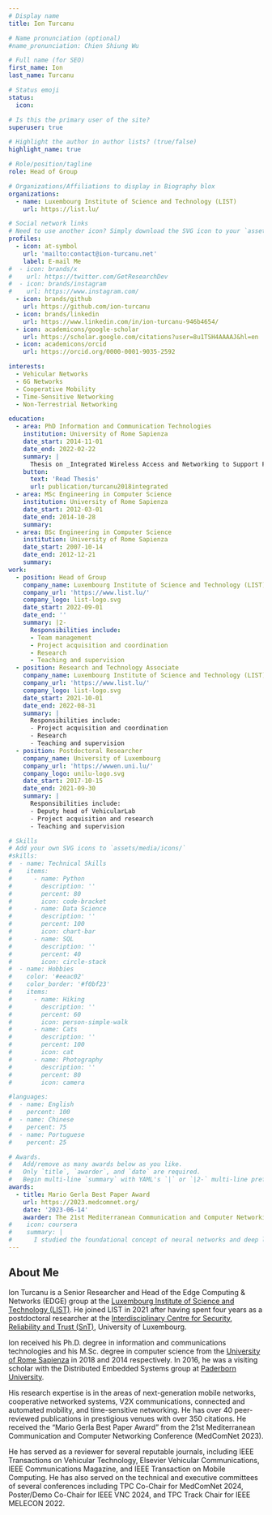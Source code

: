 ```yaml
---
# Display name
title: Ion Turcanu

# Name pronunciation (optional)
#name_pronunciation: Chien Shiung Wu

# Full name (for SEO)
first_name: Ion
last_name: Turcanu

# Status emoji
status:
  icon:

# Is this the primary user of the site?
superuser: true

# Highlight the author in author lists? (true/false)
highlight_name: true

# Role/position/tagline
role: Head of Group

# Organizations/Affiliations to display in Biography blox
organizations:
  - name: Luxembourg Institute of Science and Technology (LIST)
    url: https://list.lu/

# Social network links
# Need to use another icon? Simply download the SVG icon to your `assets/media/icons/` folder.
profiles:
  - icon: at-symbol
    url: 'mailto:contact@ion-turcanu.net'
    label: E-mail Me
#  - icon: brands/x
#    url: https://twitter.com/GetResearchDev
#  - icon: brands/instagram
#    url: https://www.instagram.com/
  - icon: brands/github
    url: https://github.com/ion-turcanu
  - icon: brands/linkedin
    url: https://www.linkedin.com/in/ion-turcanu-946b4654/
  - icon: academicons/google-scholar
    url: https://scholar.google.com/citations?user=8u1TSH4AAAAJ&hl=en
  - icon: academicons/orcid
    url: https://orcid.org/0000-0001-9035-2592

interests:
  - Vehicular Networks
  - 6G Networks
  - Cooperative Mobility
  - Time-Sensitive Networking
  - Non-Terrestrial Networking

education:
  - area: PhD Information and Communication Technologies
    institution: University of Rome Sapienza
    date_start: 2014-11-01
    date_end: 2022-02-22
    summary: |
      Thesis on _Integrated Wireless Access and Networking to Support Floating Car Data Collection in Vehicular Networks_. Supervised by Prof. Andrea Baiocchi.
    button:
      text: 'Read Thesis'
      url: publication/turcanu2018integrated
  - area: MSc Engineering in Computer Science
    institution: University of Rome Sapienza
    date_start: 2012-03-01
    date_end: 2014-10-28
    summary:
  - area: BSc Engineering in Computer Science
    institution: University of Rome Sapienza
    date_start: 2007-10-14
    date_end: 2012-12-21
    summary:
work:
  - position: Head of Group
    company_name: Luxembourg Institute of Science and Technology (LIST)
    company_url: 'https://www.list.lu/'
    company_logo: list-logo.svg
    date_start: 2022-09-01
    date_end: ''
    summary: |2-
      Responsibilities include:
      - Team management
      - Project acquisition and coordination
      - Research
      - Teaching and supervision
  - position: Research and Technology Associate
    company_name: Luxembourg Institute of Science and Technology (LIST)
    company_url: 'https://www.list.lu/'
    company_logo: list-logo.svg
    date_start: 2021-10-01
    date_end: 2022-08-31
    summary: |
      Responsibilities include:
      - Project acquisition and coordination
      - Research
      - Teaching and supervision
  - position: Postdoctoral Researcher
    company_name: University of Luxembourg
    company_url: 'https://wwwen.uni.lu/'
    company_logo: unilu-logo.svg
    date_start: 2017-10-15
    date_end: 2021-09-30
    summary: |
      Responsibilities include:
      - Deputy head of VehicularLab
      - Project acquisition and research
      - Teaching and supervision

# Skills
# Add your own SVG icons to `assets/media/icons/`
#skills:
#  - name: Technical Skills
#    items:
#      - name: Python
#        description: ''
#        percent: 80
#        icon: code-bracket
#      - name: Data Science
#        description: ''
#        percent: 100
#        icon: chart-bar
#      - name: SQL
#        description: ''
#        percent: 40
#        icon: circle-stack
#  - name: Hobbies
#    color: '#eeac02'
#    color_border: '#f0bf23'
#    items:
#      - name: Hiking
#        description: ''
#        percent: 60
#        icon: person-simple-walk
#      - name: Cats
#        description: ''
#        percent: 100
#        icon: cat
#      - name: Photography
#        description: ''
#        percent: 80
#        icon: camera

#languages:
#  - name: English
#    percent: 100
#  - name: Chinese
#    percent: 75
#  - name: Portuguese
#    percent: 25

# Awards.
#   Add/remove as many awards below as you like.
#   Only `title`, `awarder`, and `date` are required.
#   Begin multi-line `summary` with YAML's `|` or `|2-` multi-line prefix and indent 2 spaces below.
awards:
  - title: Mario Gerla Best Paper Award
    url: https://2023.medcomnet.org/
    date: '2023-06-14'
    awarder: The 21st Mediterranean Communication and Computer Networking Conference (MedComNet 2023)
#    icon: coursera
#    summary: |
#      I studied the foundational concept of neural networks and deep learning. By the end, I was familiar with the significant technological trends driving the rise of deep learning; build, train, and apply fully connected deep neural networks; implement efficient (vectorized) neural networks; identify key parameters in a neural network’s architecture; and apply deep learning to your own applications.
---
```


## About Me

Ion Turcanu is a Senior Researcher and Head of the Edge Computing & Networks (EDGE) group at the [Luxembourg Institute of Science and Technology (LIST)](https://www.list.lu/).
He joined LIST in 2021 after having spent four years as a postdoctoral researcher at the [Interdisciplinary Centre for Security, Reliability and Trust (SnT)](https://wwwen.uni.lu/snt), University of Luxembourg.

Ion received his Ph.D. degree in information and communications technologies and his M.Sc. degree in computer science from the [University of Rome Sapienza](https://www.uniroma1.it/it/pagina-strutturale/home) in 2018 and 2014 respectively.
In 2016, he was a visiting scholar with the Distributed Embedded Systems group at [Paderborn University](https://www.uni-paderborn.de/).

His research expertise is in the areas of next-generation mobile networks, cooperative networked systems, V2X communications, connected and automated mobility, and time-sensitive networking.
He has over 40 peer-reviewed publications in prestigious venues with over 350 citations.
He received the “Mario Gerla Best Paper Award” from the 21st Mediterranean Communication and Computer Networking Conference (MedComNet 2023).

He has served as a reviewer for several reputable journals, including IEEE Transactions on Vehicular Technology, Elsevier Vehicular Communications, IEEE Communications Magazine, and IEEE Transaction on Mobile Computing.
He has also served on the technical and executive committees of several conferences including TPC Co-Chair for MedComNet 2024, Poster/Demo Co-Chair for IEEE VNC 2024, and TPC Track Chair for IEEE MELECON 2022.
